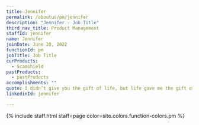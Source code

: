 ```yaml
---
title: Jennifer
permalink: /aboutus/pm/jennifer
description: "Jennifer - Job Title"
third_nav_title: Product Management
staffId: jennifer
name: Jennifer
joinDate: June 20, 2022
functionId: pm
jobTitle: Job Title
curProducts:
  - Scamshield
pastProducts:
  - pastProducts
accomplishments: ""
quote: I didn’t give you the gift of life, but life gave me the gift of you.
linkedinId: jennifer

---
```


{% include staff.html staff=page color=site.colors.function-colors.pm %}
